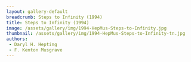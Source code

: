 ```yaml
---
layout: gallery-default
breadcrumb: Steps to Infinity (1994)
title: Steps to Infinity (1994)
image: /assets/gallery/img/1994-HepMus-Steps-to-Infinity.jpg
thumbnail: /assets/gallery/img/1994-HepMus-Steps-to-Infinity-tn.jpg
authors:
 - Daryl H. Hepting
 - F. Kenton Musgrave
---
```

